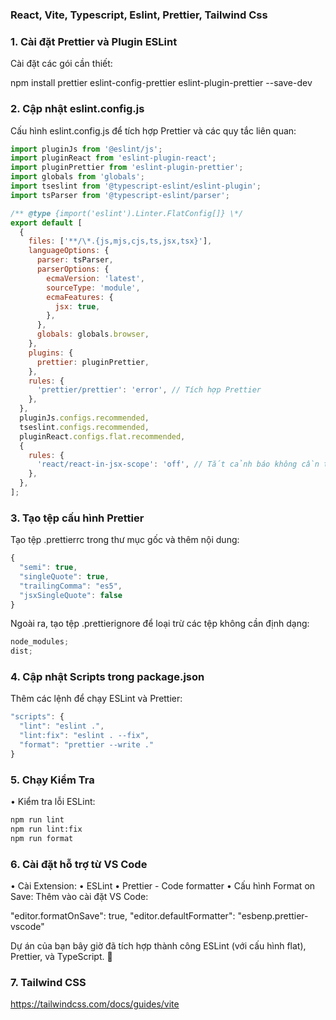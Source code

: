 ### React, Vite, Typescript, Eslint, Prettier, Tailwind Css

### 1. Cài đặt Prettier và Plugin ESLint

Cài đặt các gói cần thiết:

npm install prettier eslint-config-prettier eslint-plugin-prettier --save-dev

### 2. Cập nhật eslint.config.js

Cấu hình eslint.config.js để tích hợp Prettier và các quy tắc liên quan:

```js
import pluginJs from '@eslint/js';
import pluginReact from 'eslint-plugin-react';
import pluginPrettier from 'eslint-plugin-prettier';
import globals from 'globals';
import tseslint from '@typescript-eslint/eslint-plugin';
import tsParser from '@typescript-eslint/parser';

/** @type {import('eslint').Linter.FlatConfig[]} \*/
export default [
  {
    files: ['**/\*.{js,mjs,cjs,ts,jsx,tsx}'],
    languageOptions: {
      parser: tsParser,
      parserOptions: {
        ecmaVersion: 'latest',
        sourceType: 'module',
        ecmaFeatures: {
          jsx: true,
        },
      },
      globals: globals.browser,
    },
    plugins: {
      prettier: pluginPrettier,
    },
    rules: {
      'prettier/prettier': 'error', // Tích hợp Prettier
    },
  },
  pluginJs.configs.recommended,
  tseslint.configs.recommended,
  pluginReact.configs.flat.recommended,
  {
    rules: {
      'react/react-in-jsx-scope': 'off', // Tắt cảnh báo không cần thiết cho React (Vite tự động import React)
    },
  },
];
```

### 3. Tạo tệp cấu hình Prettier

Tạo tệp .prettierrc trong thư mục gốc và thêm nội dung:

```js
{
  "semi": true,
  "singleQuote": true,
  "trailingComma": "es5",
  "jsxSingleQuote": false
}
```

Ngoài ra, tạo tệp .prettierignore để loại trừ các tệp không cần định dạng:

```js
node_modules;
dist;
```

### 4. Cập nhật Scripts trong package.json

Thêm các lệnh để chạy ESLint và Prettier:

```js
"scripts": {
  "lint": "eslint .",
  "lint:fix": "eslint . --fix",
  "format": "prettier --write ."
}
```

### 5. Chạy Kiểm Tra

• Kiểm tra lỗi ESLint:

```bash
npm run lint
npm run lint:fix
npm run format
```

### 6. Cài đặt hỗ trợ từ VS Code

• Cài Extension:
• ESLint
• Prettier - Code formatter
• Cấu hình Format on Save:
Thêm vào cài đặt VS Code:

"editor.formatOnSave": true,
"editor.defaultFormatter": "esbenp.prettier-vscode"

Dự án của bạn bây giờ đã tích hợp thành công ESLint (với cấu hình flat), Prettier, và TypeScript. 🚀

### 7. Tailwind CSS

https://tailwindcss.com/docs/guides/vite
